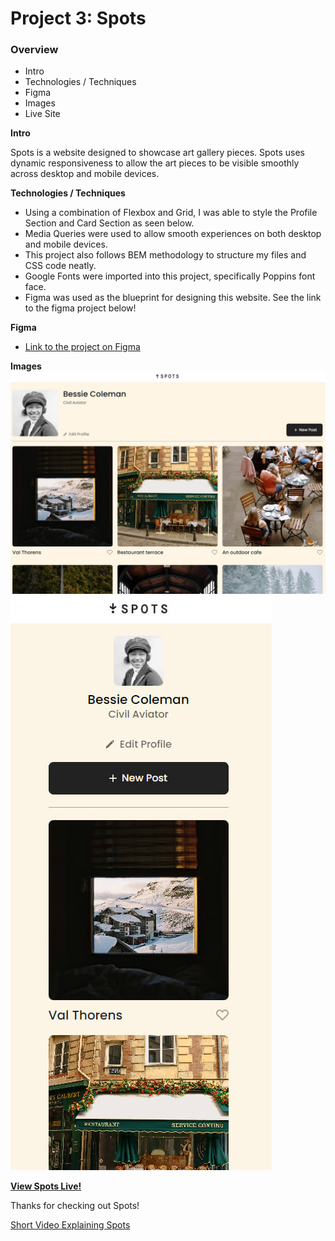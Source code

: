 # Project 3: Spots

### Overview  

* Intro
* Technologies / Techniques  
* Figma  
* Images
* Live Site
  
**Intro**
  
Spots is a website designed to showcase art gallery pieces. Spots uses dynamic responsiveness to allow the art pieces to be visible smoothly across desktop and mobile devices.

**Technologies / Techniques**

* Using a combination of Flexbox and Grid, I was able to style the Profile Section and Card Section as seen below. 
* Media Queries were used to allow smooth experiences on both desktop and mobile devices.
* This project also follows BEM methodology to structure my files and CSS code neatly. 
* Google Fonts were imported into this project, specifically Poppins font face.
* Figma was used as the blueprint for designing this website. See the link to the figma project below!
  
**Figma**  
  
* [Link to the project on Figma](https://www.figma.com/file/BBNm2bC3lj8QQMHlnqRsga/Sprint-3-Project-%E2%80%94-Spots?type=design&node-id=2%3A60&mode=design&t=afgNFybdorZO6cQo-1)
  
**Images**  
![Desktop View](./images/spots-desktop-view.jpg)
![Mobile View](./images/spots-mobile-view.jpg)
  
**[View Spots Live!](https://mofesdo.github.io/se_project_spots/)**

Thanks for checking out Spots!

[Short Video Explaining Spots](https://static.vecteezy.com/system/resources/previews/017/197/459/original/coming-soon-icon-symbol-on-transparent-background-free-png.png)